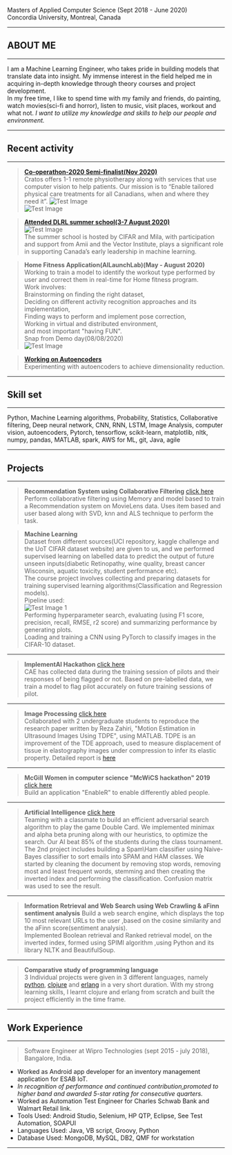 Masters of Applied Computer Science (Sept 2018 - June 2020)<br/>
Concordia University, Montreal, Canada

---
## ABOUT ME

---
I am a Machine Learning Engineer, who takes pride in building models that translate data into insight. My immense interest in the field helped me in acquiring in-depth knowledge through theory courses and project development.<br/> 
In my free time, I like to spend time with my family and friends, do painting, watch movies(sci-fi and horror), listen to music, visit places, workout and what not.
*I want to utilize my knowledge and skills to help our people and environment.*

---
## Recent activity

---
> [**Co-operathon-2020 Semi-finalist(Nov 2020)**](https://cooperathon.ca/finalists-nominees-2020/?lang=en)<br/>
Cratos offers 1-1 remote physiotherapy along with services that use computer vision to help patients. Our mission is to “Enable tailored physical care treatments for all Canadians, when and where they need it”.
![Test Image](https://github.com/shabnm/shabnm.github.io/blob/master/images/image.png?raw=true)<br/>
![Test Image](https://github.com/shabnm/shabnm.github.io/blob/master/images/socio-eco.png?raw=true)<br/>

> [**Attended DLRL summer school(3-7 August 2020)**](https://dlrlsummerschool.ca/)<br/>
![Test Image](https://github.com/shabnm/shabnm.github.io/blob/master/images/0.jpg?raw=true)<br/>
The summer school is hosted by CIFAR and Mila, with participation and support from Amii and the Vector Institute, plays a significant role in supporting Canada’s early
leadership in machine learning.<br/>

> **Home Fitness Application(AILaunchLab)(May - August 2020)**<br/>
Working to train a model to identify the workout type performed by user and correct them in real-time for Home fitness program.<br/>
Work involves:<br/>
Brainstorming on finding the right dataset,<br/>
Deciding on different activity recognition approaches and its implementation,<br/>
Finding ways to perform and implement pose correction,<br/>
Working in virtual and distributed environment,<br/>
and most important "having FUN".<br/>
Snap from Demo day(08/08/2020)<br/>
![Test Image](https://github.com/shabnm/shabnm.github.io/blob/master/images/demo_final.png?raw=true)<br/>


> [**Working on Autoencoders**](https://github.com/shabnm/autoencoder)<br/>
Experimenting with autoencoders to achieve dimensionality reduction.<br/>

---
## Skill set

---
Python, Machine Learning algorithms, Probability, Statistics, Collaborative filtering, Deep neural network, CNN, RNN, LSTM, Image Analysis, computer vision, autoencoders, Pytorch, tensorflow, scikit-learn, matplotlib, nltk, numpy, pandas, MATLAB, spark, AWS for ML, git, Java, agile

---
## Projects

---
> **Recommendation System using Collaborative Filtering** [click here](https://github.com/shabnm/Recommendation_system_practice?raw=true)<br/>
Perform collaborative filtering using Memory and model based to train a Recommendation system on MovieLens data. Uses item based and user based along with SVD, knn and ALS technique to perform the task.<br/>

> **Machine Learning**<br/>
Dataset from different sources(UCI repository, kaggle challenge and the UoT CIFAR dataset website) are given to us, and we performed supervised learning on labelled data to predict the output of future unseen inputs(diabetic Retinopathy, wine quality, breast cancer Wisconsin, aquatic toxicity, student performance etc).<br/>
The course project involves collecting and preparing datasets for training supervised learning algorithms(Classification and Regression models).<br/>
Pipeline used: <br/>
![Test Image 1](https://github.com/shabnm/shabnm.github.io/blob/master/images/pipeline_ML.PNG?raw=true)<br/>
Performing hyperparameter search, evaluating (using F1 score, precision, recall, RMSE, r2 score) and summarizing performance by generating plots.<br/>
Loading and training a CNN using PyTorch to classify images in the CIFAR-10 dataset.<br/>

---
> **ImplementAI Hackathon** [click here](https://github.com/shabnm/CAE_ImplementAI?raw=true)<br/>
CAE has collected data during the training session of pilots and their responses of being flagged or not. Based on pre-labelled data, we train a model to flag pilot accurately on future training sessions of pilot.<br/>

---
> **Image Processing** [click here](https://docs.google.com/presentation/d/1ztNmtf_HhKcqMISRH7HKKMaUdcEDHvofDtEh22I2IaU/edit?usp=sharing)<br/>
Collaborated with 2 undergraduate students to reproduce the research paper written by Reza Zahiri, "Motion Estimation in Ultrasound Images Using TDPE", using MATLAB.
TDPE is an improvement of the TDE approach, used to measure displacement of tissue in elastography images under compression  to infer its elastic property.
Detailed report is [here](https://docs.google.com/document/d/1emDLXIsyWqPVcunZluO8D8KlDFiAus26t5_x1LU0mBM/edit?usp=sharing)

---
> **McGill Women in computer science "McWiCS hackathon" 2019** [click here](https://github.com/shabnm/EnableR_McWiCS_hackathon?raw=true)<br/>
Build an application "EnableR" to enable differently abled people.

---
> **Artificial Intelligence** [click here](https://github.com/shabnm/COMP6721_SPAM_HAM_classifier)<br/>
Teaming with a classmate to build an efficient adversarial search algorithm to play the game Double Card. We implemented minimax and alpha beta pruning along with our heuristics, to optimize the search. Our AI beat 85% of the students during the class tournament.
The 2nd project includes building a Spam\Ham classifier using  Naive-Bayes classifier to sort emails into SPAM and HAM classes. We started by cleaning the document by removing stop words, removing most and least frequent words, stemming and then creating the inverted index and performing the classification. Confusion matrix was used to see the result.

---
> **Information Retrieval and Web Search using Web Crawling & aFinn sentiment analysis**
Build a web search engine, which displays the top 10 most relevant URLs to the user ,based on the cosine similarity and the aFinn score(sentiment analysis).  
Implemented Boolean retrieval and Ranked retrieval model, on the inverted index, formed using SPIMI algorithm ,using Python and its library NLTK and BeautifulSoup.

---
> **Comparative study of programming language**<br/>
3 Individual projects were given in 3 different languages, namely [python](https://github.com/shabnm/Comparative_programming_P1_COMP6411), [clojure](https://github.com/shabnm/Comparative_programming_P2_COMP6411) and [erlang](https://github.com/shabnm/Comparative_programming_P3_COMP6411) in a very short duration. With my strong learning skills, I learnt clojure and erlang from scratch and built the project efficiently in the time frame.

---
## Work Experience<br/>

---
> Software Engineer at Wipro Technologies (sept 2015 - july 2018), Bangalore, India.
- Worked as Android app developer for an inventory management application for ESAB IoT. 
- *In recognition of performance and continued contribution,promoted to higher band and awarded 5-star rating for consecutive quarters.*
- Worked as Automation Test Engineer for Charles Schwab Bank and Walmart Retail link.
- Tools Used: Android Studio, Selenium, HP QTP, Eclipse, See Test Automation, SOAPUI
- Languages Used: Java, VB script, Groovy, Python
- Database Used: MongoDB, MySQL, DB2, QMF for workstation

---
